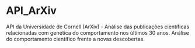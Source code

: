 # API_ArXiv
API da Universidade de Cornell (ArXiv) - Análise das publicações científicas relacionadas com genética do comportamento nos últimos 30 anos. Análise do comportamento científico frente a novas descobertas.

